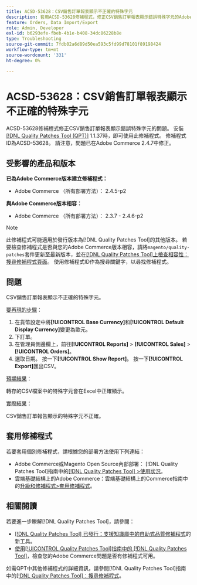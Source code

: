 ```yaml
---
title: ACSD-53628：CSV銷售訂單報表顯示不正確的特殊字元
description: 套用ACSD-53628修補程式，修正CSV銷售訂單報表顯示錯誤特殊字元的Adobe Commerce問題。
feature: Orders, Data Import/Export
role: Admin, Developer
exl-id: b6293efe-fbeb-4b1e-b408-34dc86228b8e
type: Troubleshooting
source-git-commit: 7fdb02a6d89d50ea593c5fd99d78101f89198424
workflow-type: tm+mt
source-wordcount: '331'
ht-degree: 0%

---
```


# ACSD-53628：CSV銷售訂單報表顯示不正確的特殊字元

ACSD-53628修補程式修正CSV銷售訂單報表顯示錯誤特殊字元的問題。 安裝[[!DNL Quality Patches Tool (QPT)]](https://experienceleague.adobe.com/en/docs/commerce-operations/tools/quality-patches-tool/quality-patches-tool-to-self-serve-quality-patches) 1.1.37時，即可使用此修補程式。 修補程式ID為ACSD-53628。 請注意，問題已在Adobe Commerce 2.4.7中修正。

## 受影響的產品和版本

**已為Adobe Commerce版本建立修補程式：**

* Adobe Commerce （所有部署方法）： 2.4.5-p2

**與Adobe Commerce版本相容：**

* Adobe Commerce （所有部署方法）： 2.3.7 - 2.4.6-p2

>[!NOTE]
>
>此修補程式可能適用於發行版本為[!DNL Quality Patches Tool]的其他版本。 若要檢查修補程式是否與您的Adobe Commerce版本相容，請將`magento/quality-patches`套件更新至最新版本，並在[[!DNL Quality Patches Tool]上檢查相容性：搜尋修補程式頁面](https://experienceleague.adobe.com/tools/commerce-quality-patches/index.html)。 使用修補程式ID作為搜尋關鍵字，以尋找修補程式。

## 問題

CSV銷售訂單報表顯示不正確的特殊字元。

<u>要再現的步驟</u>：

1. 在貨幣設定中將&#x200B;**[!UICONTROL Base Currency]**&#x200B;和&#x200B;**[!UICONTROL Default Display Currency]**&#x200B;變更為歐元。
1. 下訂單。
1. 在管理員側邊欄上，前往&#x200B;**[!UICONTROL Reports]** > **[!UICONTROL Sales]** > **[!UICONTROL Orders]**。
1. 選取日期。 按一下&#x200B;**[!UICONTROL Show Report]**。 按一下&#x200B;**[!UICONTROL Export]**&#x200B;匯出CSV。

<u>預期結果</u>：

轉存的CSV檔案中的特殊字元會在Excel中正確顯示。

<u>實際結果</u>：

CSV銷售訂單報告顯示的特殊字元不正確。


## 套用修補程式

若要套用個別修補程式，請根據您的部署方法使用下列連結：

* Adobe Commerce或Magento Open Source內部部署： [!DNL Quality Patches Tool]指南中的[[!DNL Quality Patches Tool] >使用狀況](/help/tools/quality-patches-tool/usage.md)。
* 雲端基礎結構上的Adobe Commerce：雲端基礎結構上的Commerce指南中的[升級和修補程式>套用修補程式](https://experienceleague.adobe.com/docs/commerce-cloud-service/user-guide/develop/upgrade/apply-patches.html)。

## 相關閱讀

若要進一步瞭解[!DNL Quality Patches Tool]，請參閱：

* [[!DNL Quality Patches Tool] 已發行：支援知識庫中的自助式品質修補程式](https://experienceleague.adobe.com/en/docs/commerce-operations/tools/quality-patches-tool/quality-patches-tool-to-self-serve-quality-patches)的新工具。
* [使用[!UICONTROL Quality Patches Tool]指南中的 [!DNL Quality Patches Tool]](/help/tools/quality-patches-tool/patches-available-in-qpt/check-patch-for-magento-issue-with-magento-quality-patches.md)，檢查您的Adobe Commerce問題是否有修補程式可用。


如需QPT中其他修補程式的詳細資訊，請參閱[!DNL Quality Patches Tool]指南中的[[!DNL Quality Patches Tool]：搜尋修補程式](https://experienceleague.adobe.com/tools/commerce-quality-patches/index.html)。
